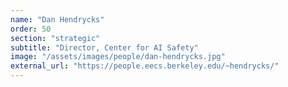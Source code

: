 ```yaml
---
name: "Dan Hendrycks"
order: 50
section: "strategic"
subtitle: "Director, Center for AI Safety"
image: "/assets/images/people/dan-hendrycks.jpg"
external_url: "https://people.eecs.berkeley.edu/~hendrycks/"
---
```

